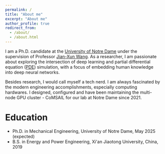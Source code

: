 ```yaml
---
permalink: /
title: "About me"
excerpt: "About me"
author_profile: true
redirect_from: 
  - /about/
  - /about.html
---
```


I am a Ph.D. candidate at the [University of Notre Dame](https://www.nd.edu) under the supervision of Professor [Jian-Xun Wang](http://sites.nd.edu/jianxun-wang/). As a researcher, I am passionate about exploring the intersection of deep learning and partial differential equation ([PDE](https://en.wikipedia.org/wiki/Partial_differential_equation)) simulation, with a focus of embedding human knowledge into deep neural networks. 

Besides research, I would call myself a tech nerd. I am always fascinated by the modern engineering accomplishments, especially computing hardwares. I designed, configured and have been maintaining the multi-node GPU cluster - CoMSAIL for our lab at Notre Dame since 2021. 




# Education
* Ph.D. in Mechanical Engineering, University of Notre Dame, May 2025 (expected)
* B.S. in Energy and Power Engineering, Xi'an Jiaotong University, China, 2019
